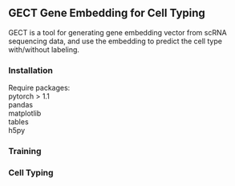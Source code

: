## GECT Gene Embedding for Cell Typing  
GECT is a tool for generating gene embedding vector from scRNA sequencing data, and use the embedding to predict the cell type with/without labeling.  

### Installation  
Require packages:  
pytorch > 1.1  
pandas  
matplotlib  
tables  
h5py  

### Training  


### Cell Typing

